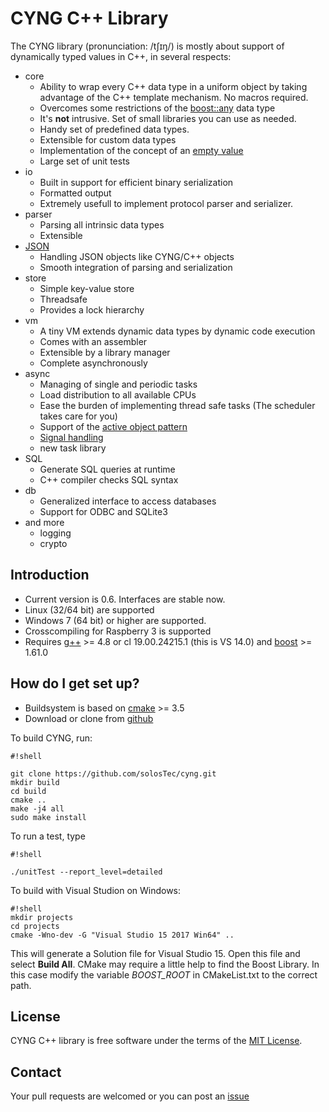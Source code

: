# CYNG C++ Library #

The CYNG library (pronunciation: /tʃɪŋ/) is mostly about support of dynamically typed values in C++, in several respects:

* core
    * Ability to wrap every C++ data type in a uniform object by taking advantage of the C++ template mechanism. No macros required.
    * Overcomes some restrictions of the [boost::any](http://www.boost.org/doc/libs/master/doc/html/any.html) data type
    * It's **not** intrusive. Set of small libraries you can use as needed.
    * Handy set of predefined data types.
    * Extensible for custom data types
    * Implementation of  the concept of an [empty value](https://en.wikipedia.org/wiki/Nullable_type)
    * Large set of unit tests
* io
    * Built in support for efficient binary serialization 
    * Formatted output
    * Extremely usefull to implement protocol parser and serializer.
* parser
    * Parsing all intrinsic data types
    * Extensible
* [JSON](http://json.org/)
    * Handling JSON objects like CYNG/C++ objects
    * Smooth integration of parsing and serialization 
* store
    * Simple key-value store
    * Threadsafe
    * Provides a lock hierarchy
* vm
    * A tiny VM extends dynamic data types by dynamic code execution
    * Comes with an assembler
    * Extensible by a library manager
    * Complete asynchronously
* async
    * Managing of single and periodic tasks
    * Load distribution to all available CPUs
    * Ease the burden of implementing thread safe tasks (The scheduler takes care for you)
    * Support of the [active object pattern](http://accu.org/index.php/journals/1956)
    * [Signal handling](http://solosTec.de/anchor/index.php/posts/a-unique-singleton)
    * new task library
* SQL
    * Generate SQL queries at runtime
	* C++ compiler checks SQL syntax
* db
	* Generalized interface to access databases
	* Support for ODBC and SQLite3
* and more
    * logging
    * crypto
    
## Introduction ##

* Current version is 0.6. Interfaces are stable now. 
* Linux (32/64 bit) are supported
* Windows 7 (64 bit) or higher are supported.
* Crosscompiling for Raspberry 3 is supported
* Requires [g++](https://gcc.gnu.org/) >= 4.8 or cl 19.00.24215.1 (this is VS 14.0) and [boost](http://www.boost.org/) >= 1.61.0

## How do I get set up? ##

* Buildsystem is based on [cmake](http://www.cmake.org/) >= 3.5
* Download or clone from [github](https://github.com/solosTec/cyng.git)

To build CYNG, run:


```
#!shell

git clone https://github.com/solosTec/cyng.git
mkdir build
cd build
cmake ..
make -j4 all
sudo make install

```

To run a test, type

```
#!shell

./unitTest --report_level=detailed

```

To build with Visual Studion on Windows:

```
#!shell
mkdir projects
cd projects
cmake -Wno-dev -G "Visual Studio 15 2017 Win64" ..

```

This will generate a Solution file for Visual Studio 15. Open this file and select **Build All**. 
CMake may require a little help to find the Boost Library. In this case modify the variable *BOOST_ROOT* 
in CMakeList.txt to the correct path.





## License ##

CYNG C++ library is free software under the terms of the [MIT License](https://github.com/solosTec/cyng/blob/master/LICENSE).

## Contact ##

Your pull requests are welcomed or you can post an [issue](https://github.com/solosTec/cyng/pulls)
